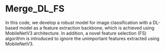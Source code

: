 # Merge_DL_FS
In this code, we develop a robust model for image classification with a DL-based model as a feature extraction backbone, which is achieved using MobileNetV3 architecture. In addition, a novel feature selection (FS) algorithm is introduced to ignore the unimportant features extracted using MobileNetV3.
